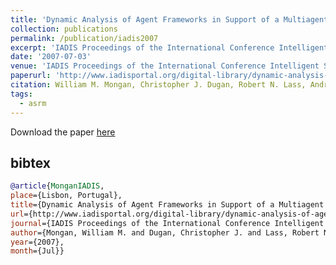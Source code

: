 ```yaml
---
title: 'Dynamic Analysis of Agent Frameworks in Support of a Multiagent Systems Reference Model'
collection: publications
permalink: /publication/iadis2007
excerpt: 'IADIS Proceedings of the International Conference Intelligent Systems and Agents (ISA)'
date: '2007-07-03'
venue: 'IADIS Proceedings of the International Conference Intelligent Systems and Agents (ISA)'
paperurl: 'http://www.iadisportal.org/digital-library/dynamic-analysis-of-agent-frameworks-insupport-of-a-multiagent-systems-reference-model'
citation: William M. Mongan, Christopher J. Dugan, Robert N. Lass, Andrew K. Hight, Jeff Salvage, William C. Regli, Pragnesh J. Modi. Dynamic Analysis of Agent Frameworks in Support of a Multiagent Systems Reference Model.  IADIS Proceedings of the International Conference Intelligent Systems and Agents (ISA) 2007.
tags: 
  - asrm
---
```


Download the paper [here](http://www.iadisportal.org/digital-library/mdownload/dynamic-analysis-of-agent-frameworks-insupport-of-a-multiagent-systems-reference-model)

## bibtex
```bibtex
@article{MonganIADIS, 
place={Lisbon, Portugal}, 
title={Dynamic Analysis of Agent Frameworks in Support of a Multiagent Systems Reference Model}, 
url={http://www.iadisportal.org/digital-library/dynamic-analysis-of-agent-frameworks-insupport-of-a-multiagent-systems-reference-model}, 
journal={IADIS Proceedings of the International Conference Intelligent Systems and Agents (ISA)}, 
author={Mongan, William M. and Dugan, Christopher J. and Lass, Robert N. and Hight, Andrew K. and Salvage, Jeff and Regli, William C. and Modi, Pragnesh J.}, 
year={2007}, 
month={Jul}}
```